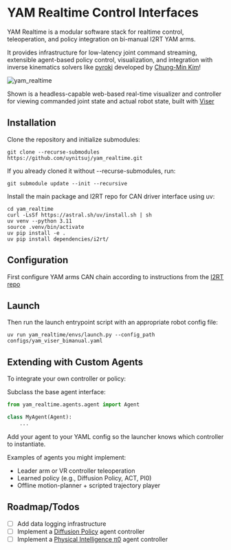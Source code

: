 # YAM Realtime Control Interfaces

YAM Realtime is a modular software stack for realtime control, teleoperation, and policy integration on bi-manual I2RT YAM arms.

It provides infrastructure for low-latency joint command streaming, extensible agent-based policy control, visualization, and integration with inverse kinematics solvers like [pyroki](https://github.com/chungmin99/pyroki) developed by [Chung-Min Kim](https://chungmin99.github.io/)! 

![yam_realtime](media/yam_realtime.gif)

Shown is a headless-capable web-based real-time visualizer and controller for viewing commanded joint state and actual robot state, built with [Viser](https://viser.studio/main/)

## Installation
Clone the repository and initialize submodules:
```
git clone --recurse-submodules https://github.com/uynitsuj/yam_realtime.git
```
If you already cloned it without --recurse-submodules, run:
```
git submodule update --init --recursive
```
Install the main package and I2RT repo for CAN driver interface using uv:
```
cd yam_realtime
curl -LsSf https://astral.sh/uv/install.sh | sh
uv venv --python 3.11
source .venv/bin/activate
uv pip install -e .
uv pip install dependencies/i2rt/
```
## Configuration
First configure YAM arms CAN chain according to instructions from the [I2RT repo](https://github.com/i2rt-robotics/i2rt)

## Launch
Then run the launch entrypoint script with an appropriate robot config file:
```
uv run yam_realtime/envs/launch.py --config_path configs/yam_viser_bimanual.yaml
```
## Extending with Custom Agents
To integrate your own controller or policy:

Subclass the base agent interface:
```python
from yam_realtime.agents.agent import Agent

class MyAgent(Agent):
    ...
```
Add your agent to your YAML config so the launcher knows which controller to instantiate.

Examples of agents you might implement:
- Leader arm or VR controller teleoperation
- Learned policy (e.g., Diffusion Policy, ACT, PI0)
- Offline motion-planner + scripted trajectory player

## Roadmap/Todos

- [ ] Add data logging infrastructure
- [ ] Implement a [Diffusion Policy](https://diffusion-policy.cs.columbia.edu/) agent controller
- [ ] Implement a [Physical Intelligence π0](https://www.physicalintelligence.company/blog/pi0) agent controller
